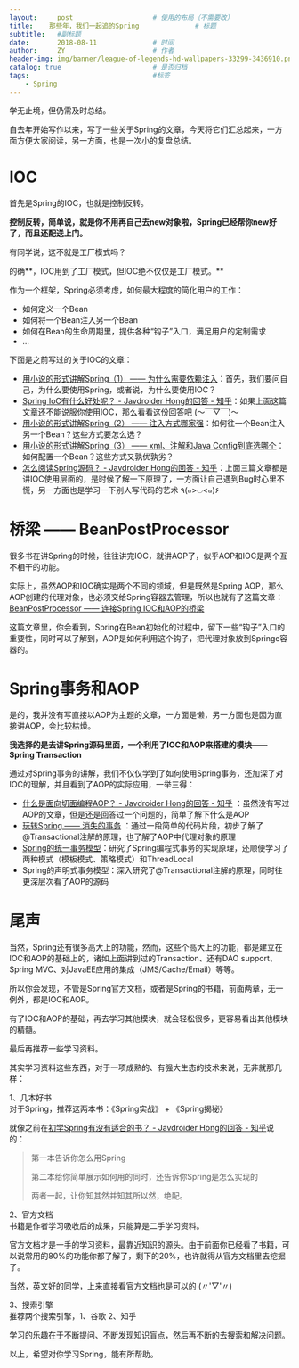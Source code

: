 ```yaml
---
layout:     post                    # 使用的布局（不需要改）
title:    那些年，我们一起追的Spring              # 标题 
subtitle:   #副标题
date:       2018-08-11              # 时间
author:     ZY                      # 作者
header-img: img/banner/league-of-legends-hd-wallpapers-33299-3436910.png    #这篇文章标题背景图片
catalog: true                       # 是否归档
tags:                               #标签
    - Spring
---
```

学无止境，但仍需及时总结。  

自去年开始写作以来，写了一些关于Spring的文章，今天将它们汇总起来，一方面方便大家阅读，另一方面，也是一次小的复盘总结。  

# IOC

首先是Spring的IOC，也就是控制反转。  

**控制反转，简单说，就是你不用再自己去new对象啦，Spring已经帮你new好了，而且还配送上门。**  

有同学说，这不就是工厂模式吗？  

的确**，IOC用到了工厂模式，但IOC绝不仅仅是工厂模式。**  

作为一个框架，Spring必须考虑，如何最大程度的简化用户的工作：  

- 如何定义一个Bean
- 如何将一个Bean注入另一个Bean
- 如何在Bean的生命周期里，提供各种“钩子”入口，满足用户的定制需求
- ...

下面是之前写过的关于IOC的文章：  

- [用小说的形式讲解Spring（1） —— 为什么需要依赖注入](https://zhuanlan.zhihu.com/p/29426019)：首先，我们要问自己，为什么要使用Spring，或者说，为什么要使用IOC？
- [Spring IoC有什么好处呢？ - Javdroider Hong的回答 - 知乎](https://www.zhihu.com/question/23277575/answer/344669680)：如果上面这篇文章还不能说服你使用IOC，那么看看这份回答吧 (～￣▽￣)～ 
- [用小说的形式讲解Spring（2） —— 注入方式哪家强](https://zhuanlan.zhihu.com/p/29629813)：如何往一个Bean注入另一个Bean？这些方式要怎么选？
- [用小说的形式讲解Spring（3） —— xml、注解和Java Config到底选哪个](https://zhuanlan.zhihu.com/p/29938139)：如何配置一个Bean？这些方式又孰优孰劣？
- [怎么阅读Spring源码？ - Javdroider Hong的回答 - 知乎](https://www.zhihu.com/question/21346206/answer/359268420)：上面三篇文章都是讲IOC使用层面的，是时候了解一下原理了，一方面让自己遇到Bug时心里不慌，另一方面也是学习一下别人写代码的艺术 ٩(๑>◡<๑)۶ 

# 桥梁 —— BeanPostProcessor  
很多书在讲Spring的时候，往往讲完IOC，就讲AOP了，似乎AOP和IOC是两个互不相干的功能。  

实际上，虽然AOP和IOC确实是两个不同的领域，但是既然是Spring AOP，那么AOP创建的代理对象，也必须交给Spring容器去管理，所以也就有了这篇文章：[BeanPostProcessor —— 连接Spring IOC和AOP的桥梁](https://zhuanlan.zhihu.com/p/38208324)

这篇文章里，你会看到，Spring在Bean初始化的过程中，留下一些“钩子”入口的重要性，同时可以了解到，AOP是如何利用这个钩子，把代理对象放到Springe容器的。  

# Spring事务和AOP  
是的，我并没有写直接以AOP为主题的文章，一方面是懒，另一方面也是因为直接讲AOP，会比较枯燥。  

**我选择的是去讲Spring源码里面，一个利用了IOC和AOP来搭建的模块——Spring Transaction**  

通过对Spring事务的讲解，我们不仅仅学到了如何使用Spring事务，还加深了对IOC的理解，并且看到了AOP的实际应用，一举三得：

- [什么是面向切面编程AOP？ - Javdroider Hong的回答 - 知乎](https://www.zhihu.com/question/24863332/answer/350410712) ：虽然没有写过AOP的文章，但是还是回答过一个问题的，简单了解下什么是AOP
- [玩转Spring —— 消失的事务](https://zhuanlan.zhihu.com/p/38208248) ：通过一段简单的代码片段，初步了解了@Transactional注解的原理，也了解了AOP中代理对象的原理
- [Spring的统一事务模型](https://zhuanlan.zhihu.com/p/38772486)：研究了Spring编程式事务的实现原理，还顺便学习了两种模式（模板模式、策略模式）和ThreadLocal
- Spring的声明式事务模型：深入研究了@Transactional注解的原理，同时往更深层次看了AOP的源码

# 尾声

当然，Spring还有很多高大上的功能，然而，这些个高大上的功能，都是建立在IOC和AOP的基础上的，诸如上面讲到过的Transaction、还有DAO support、Spring MVC、对JavaEE应用的集成（JMS/Cache/Email）等等。  

所以你会发现，不管是Spring官方文档，或者是Spring的书籍，前面两章，无一例外，都是IOC和AOP。  

有了IOC和AOP的基础，再去学习其他模块，就会轻松很多，更容易看出其他模块的精髓。  

最后再推荐一些学习资料。  

其实学习资料这些东西，对于一项成熟的、有强大生态的技术来说，无非就那几样：   

1、几本好书  
对于Spring，推荐这两本书：《Spring实战》 + 《Spring揭秘》  

就像之前在[初学Spring有没有适合的书？ - Javdroider Hong的回答 - 知乎](https://www.zhihu.com/question/22021742/answer/376453942)说的：  

> 第一本告诉你怎么用Spring
>
> 第二本给你简单展示如何用的同时，还告诉你Spring是怎么实现的
>
> 两者一起，让你知其然并知其所以然，绝配。

2、官方文档  
书籍是作者学习吸收后的成果，只能算是二手学习资料。  

官方文档才是一手的学习资料，最靠近知识的源头。由于前面你已经看了书籍，可以说常用的80%的功能你都了解了，剩下的20%，也许就得从官方文档里去挖掘了。  

当然，英文好的同学，上来直接看官方文档也是可以的 (〃'▽'〃)

3、搜索引擎  
推荐两个搜索引擎，1、谷歌   2、知乎  

学习的乐趣在于不断提问、不断发现知识盲点，然后再不断的去搜索和解决问题。  

以上，希望对你学习Spring，能有所帮助。  









